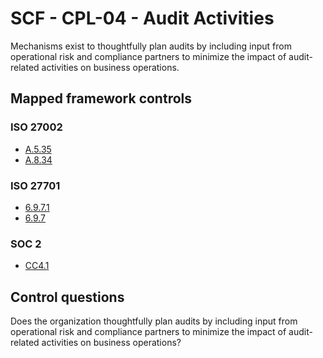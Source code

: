 # SCF - CPL-04 - Audit Activities
Mechanisms exist to thoughtfully plan audits by including input from operational risk and compliance partners to minimize the impact of audit-related activities on business operations.
## Mapped framework controls
### ISO 27002
- [A.5.35](../iso27002/a-5.md#a535)
- [A.8.34](../iso27002/a-8.md#a834)
  
### ISO 27701
- [6.9.7.1](../iso27701/6971.md)
- [6.9.7](../iso27701/697.md)
  
### SOC 2
- [CC4.1](../soc2/cc41.md)
  
## Control questions
Does the organization thoughtfully plan audits by including input from operational risk and compliance partners to minimize the impact of audit-related activities on business operations?
  